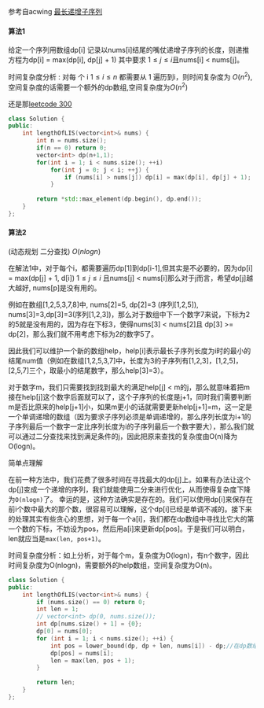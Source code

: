 参考自acwing [最长递增子序列](https://www.acwing.com/solution/LeetCode/content/287/)

#### 算法1

给定一个序列用数组dp[i] 记录以nums[i]结尾的嘴仗递增子序列的长度，则递推方程为dp[i] = max(dp[i], dp[j] + 1) 其中要求 $1 \leq j \leq i​$且nums[i] < nums[j]。

时间复杂度分析 : 对每 个 i $1 \leq i  \leq n​$ 都需要从 1 遍历到i，则时间复杂度为 $O(n^2 )​$, 空间复杂度的话需要一个额外的dp数组,空间复杂度为$O(n^2) ​$

还是那[leetcode 300](https://leetcode-cn.com/problems/longest-increasing-subsequence/)

```c++
class Solution {
public:
    int lengthOfLIS(vector<int>& nums) {
        int n = nums.size();
        if(n == 0) return 0;
        vector<int> dp(n+1,1);
        for(int i = 1; i < nums.size(); ++i)
            for(int j = 0; j < i; ++j) {
                if (nums[i] > nums[j]) dp[i] = max(dp[i], dp[j] + 1);
            }
        
        return *std::max_element(dp.begin(), dp.end());
    }
};
```

#### 算法2

(动态规划 二分查找) $O(nlogn)$ 

在解法1中，对于每个i，都需要遍历dp[1]到dp[i-1],但其实是不必要的，因为dp[i]  = max(dp[j] + 1, d[i]) $1 \leq j \leq i$  且nums[j] < nums[i]那么对于j而言，希望dp[j]越大越好, nums[p]是没有用的。

例如在数组[1,2,5,3,7,8]中, nums[2]=5, dp[2]=3 (序列[1,2,5]), nums[3]=3,dp[3]=3(序列[1,2,3])，那么对于数组中下一个数字7来说，下标为2的5就是没有用的，因为存在下标3，使得nums[3] < nums[2]且 dp[3] >= dp[2]，那么我们就不用考虑下标为2的数字5了。

因此我们可以维护一个新的数组help，help[i]表示最长子序列长度为i时的最小的结尾num值（例如在数组[1,2,5,3,7]中，长度为3的子序列有[1,2,3]，[1,2,5]，[2,5,7]三个，取最小的结尾数字，那么help[3]=3）。

对于数字m，我们只需要找到找到最大的满足help[j] < m的j，那么就意味着把m接在help[j]这个数字后面就可以了，这个子序列的长度是j+1，同时我们需要判断m是否比原来的help[j+1]小，如果m更小的话就需要更新help[j+1]=m，这一定是一个单调递增的数组（因为要求子序列必须是单调递增的，那么序列长度为i+1的子序列最后一个数字一定比序列长度为i的子序列最后一个数字要大），那么我们就可以通过二分查找来找到满足条件的j，因此把原来查找的复杂度由O(n)降为O(logn)。

简单点理解 

在前一种方法中，我们花费了很多时间在寻找最大的dp[j]上。如果有办法让这个dp[j]变成一个递增的序列，我们就能使用二分来进行优化，从而使得复杂度下降为`O(nlogn)`了。 幸运的是，这种方法确实是存在的。我们可以使用dp[i]来保存在前i个数中最大的那个数，很容易可以理解，这个dp[i]已经是单调不减的。接下来的处理其实有些贪心的思想，对于每一个a[i]，我们都在dp数组中寻找比它大的第一个数的下标，不妨设为pos，然后用a[i]来更新dp[pos]。于是我们可以明白，len就应当是`max(len, pos+1)`。

时间复杂度分析：如上分析，对于每个m，复杂度为O(logn)，有n个数字，因此时间复杂度为O(nlogn)，需要额外的help数组，空间复杂度为O(n)。

```c++
class Solution {
public:
    int lengthOfLIS(vector<int>& nums) {
        if (nums.size() == 0) return 0;
        int len = 1;
        // vector<int> dp(0, nums.size());
        int dp[nums.size() + 1] = {0};
        dp[0] = nums[0];
        for (int i = 1; i < nums.size(); ++i) {
            int pos = lower_bound(dp, dp + len, nums[i]) - dp;//在dp数组中找到nums[i]接到后面的位置
            dp[pos] = nums[i];
            len = max(len, pos + 1);
        }
        
        return len;
    }
};
```

